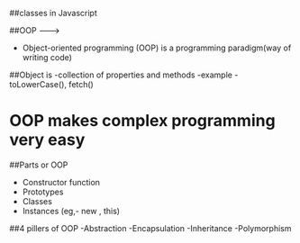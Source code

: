##classes in Javascript

##OOP --->
- Object-oriented programming (OOP) is a programming paradigm(way of writing code)

##Object is 
-collection of properties and methods
-example -toLowerCase(), fetch()

# OOP makes complex programming very easy

##Parts or OOP

- Constructor function
- Prototypes
- Classes
- Instances (eg,- new , this)

##4 pillers of OOP
-Abstraction
-Encapsulation
-Inheritance
-Polymorphism


